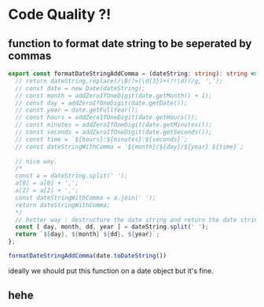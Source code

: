 # Code Quality ?!
## function to format date string to be seperated by commas
```implement.ts
export const formatDateStringAddComma = (dateString: string): string => {
  // return dateString.replace(/\B(?=(\d{3})+(?!\d))/g, ',');
  // const date = new Date(dateString);
  // const month = addZeroIfOneDigit(date.getMonth() + 1);
  // const day = addZeroIfOneDigit(date.getDate());
  // const year = date.getFullYear();
  // const hours = addZeroIfOneDigit(date.getHours());
  // const minutes = addZeroIfOneDigit(date.getMinutes());
  // const seconds = addZeroIfOneDigit(date.getSeconds());
  // const time = `${hours}:${minutes}:${seconds}`;
  // const dateStringWithComma = `${month}/${day}/${year} ${time}`;
  
  // nice way.
  /*
  const a = dateString.split(' ');
  a[0] = a[0] + ',';
  a[2] = a[2] + ',';
  const dateStringWithComma = a.join(' ');
  return dateStringWithComma;
  */
  // better way : destructure the date string and return the date string with comma
  const [ day, month, dd, year ] = dateString.split(' ');
  return `${day}, ${month} ${dd}, ${year}`;
};

```
```call.ts
formatDateStringAddComma(date.toDateString())
```
ideally we should put this function on a date object but it's fine.

## hehe
